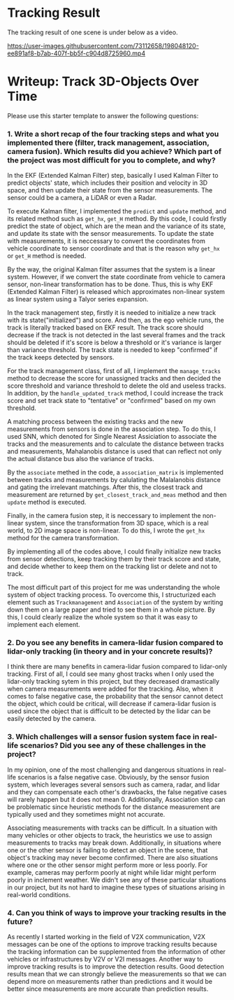 # Tracking Result
The tracking result of one scene is under below as a video.

https://user-images.githubusercontent.com/73112658/198048120-ee891af8-b7ab-407f-bb5f-c904d8725960.mp4

# Writeup: Track 3D-Objects Over Time

Please use this starter template to answer the following questions:

### 1. Write a short recap of the four tracking steps and what you implemented there (filter, track management, association, camera fusion). Which results did you achieve? Which part of the project was most difficult for you to complete, and why?

In the EKF (Extended Kalman Filter) step, basically I used Kalman Filter to predict objects' state, which includes their position and velocity in 3D space, and then update their state from the sensor measurements. The sensor could be a camera, a LiDAR or even a Radar. 

To execute Kalman filter, I implemented the `predict` and `update` method, and its related method such as `get_hx`, `get_H` method. By this code, I could firstly predict the state of object, which are the mean and the variance of its state, and update its state with the sensor measurements. To update the state with measurements, it is neccessary to convert the coordinates from vehicle coordinate to sensor coordinate and that is the reason why `get_hx` or `get_H` method is needed. 

By the way, the original Kalman filter assumes that the system is a linear system. However, if we convert the state coordinate from vehicle to camera sensor, non-linear transformation has to be done. Thus, this is why EKF (Extended Kalman Filter) is released which approximates non-linear system as linear system using a Talyor series expansion.

In the track management step, firstly it is needed to initialize a new track with its state("initialized") and score. And then, as the ego vehicle runs, the track is literally tracked based on EKF result. The track score should decrease if the track is not detected in the last several frames and the track should be deleted if it's score is below a threshold or it's variance is larger than variance threshold. The track state is needed to keep "confirmed" if the track keeps detected by sensors.

For the track management class, first of all, I implement the `manage_tracks` method to decrease the score for unassigned tracks and then decided the score threshold and variance threshold to delete the old and useless tracks. In addition, by the `handle_updated_track` method, I could increase the track score and set track state to "tentative" or "confirmed" based on my own threshold.

A matching process between the existing tracks and the new measurements from sensors is done in the association step. To do this, I used SNN, which denoted for Single Nearest Assiciation to associate the tracks and the measurements and to calculate the distance between tracks and measurements, Mahalanobis distance is used that can reflect not only the actual distance bus also the variance of tracks. 

By the `associate` methed in the code, a `association_matrix` is implemented between tracks and measurements by calulating the Malalanobis distance and gating the irrelevant matchings. After this, the closest track and measurement are returned by `get_closest_track_and_meas` method and then `update` method is executed.

Finally, in the camera fusion step, it is neccessary to implement the non-linear system, since the transformation from 3D space, which is a real world, to 2D image space is non-linear. To do this, I wrote the `get_hx` method for the camera transformation.

By implementing all of the codes above, I could finally initialize new tracks from sensor detections, keep tracking them by their track score and state, and decide whether to keep them on the tracking list or delete and not to track.

The most difficult part of this project for me was understanding the whole system of object tracking process. To overcome this, I structurized each element such as `Trackmanagement` and `Association` of the system by writing down them on a large paper and tried to see them in a whole picture. By this, I could clearly realize the whole system so that it was easy to implement each element.


### 2. Do you see any benefits in camera-lidar fusion compared to lidar-only tracking (in theory and in your concrete results)? 

I think there are many benefits in camera-lidar fusion compared to lidar-only tracking. First of all, I could see many ghost tracks when I only used the lidar-only tracking sytem in this project, but they decreased dramastically when camera measurements were added for the tracking. Also, when it comes to false negative case, the probability that the sensor cannot detect the object, which could be critical, will decrease if camera-lidar fusion is used since the object that is difficult to be detected by the lidar can be easily detected by the camera.


### 3. Which challenges will a sensor fusion system face in real-life scenarios? Did you see any of these challenges in the project?

In my opinion, one of the most challenging and dangerous situations in real-life scenarios is a false negative case. Obviously, by the sensor fusion system, which leverages several sensors such as camera, radar, and lidar and they can compensate each other's drawbacks, the false negative cases will rarely happen but it does not mean 0. Additionally, Association step can be problematic since heuristic methods for the distance measurement are typically used and they sometimes might not accurate.


Associating measurements with tracks can be difficult. In a situation with many vehicles or other objects to track, the heuristics we use to assign measurements to tracks may break down. Additionally, in situations where one or the other sensor is failing to detect an object in the scene, that object's tracking may never become confirmed. There are also situations where one or the other sensor might perform more or less poorly. For example, cameras may perform poorly at night while lidar might perform poorly in inclement weather. We didn't see any of these particular situations in our project, but its not hard to imagine these types of situations arising in real-world conditions.


### 4. Can you think of ways to improve your tracking results in the future?

As recently I started working in the field of V2X communication, V2X messages can be one of the options to improve tracking results because the tracking information can be supplemented from the information of other vehicles or infrastructures by V2V or V2I messages. Another way to improve tracking results is to improve the detection results. Good detection results mean that we can strongly believe the measurements so that we can depend more on measurements rather than predictions and it would be better since measurements are more accurate than prediction results.
